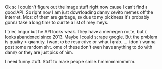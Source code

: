 Ok so I couldn't figure out the image stuff right now cause I can't find a good API. So right now I am just downloading danny devito memes off the internet. Most of them are garbage, so due to my pickiness it's probably gonna take a long time to curate a list of mey meys.

I tried Imgur but he API looks weak. They have a memegen route, but it looks abandoned since 2013. Maybe I could scrape google. But the problem is quality > quantity. I want to be restrictive on what I grab..... I don't wanna post some random shit. ome of these don't even have anything to do with danny or they are just pics of him.

I need funny stuff. Stuff to make people smile. hmmmmmmmmm.
